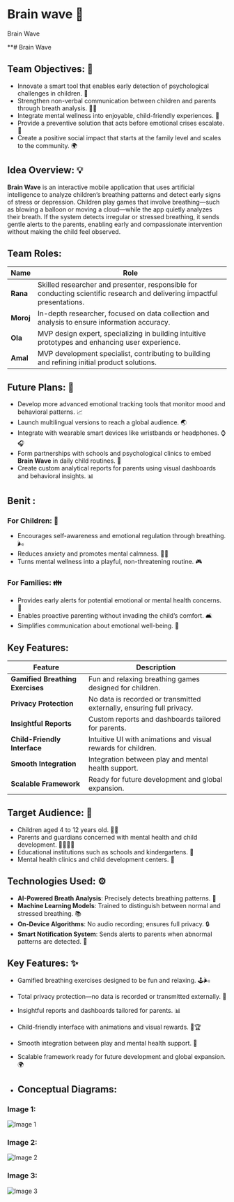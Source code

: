 # Brain wave 🧠
Brain Wave

**# Brain Wave

## Team Objectives: 🎯
- Innovate a smart tool that enables early detection of psychological challenges in children. 🤖
- Strengthen non-verbal communication between children and parents through breath analysis. 👶💬
- Integrate mental wellness into enjoyable, child-friendly experiences. 🌈
- Provide a preventive solution that acts before emotional crises escalate. 🚨
- Create a positive social impact that starts at the family level and scales to the community. 🌍

## Idea Overview: 💡
**Brain Wave** is an interactive mobile application that uses artificial intelligence to analyze children’s breathing patterns and detect early signs of stress or depression. Children play games that involve breathing—such as blowing a balloon or moving a cloud—while the app quietly analyzes their breath. If the system detects irregular or stressed breathing, it sends gentle alerts to the parents, enabling early and compassionate intervention without making the child feel observed.
## Team Roles:

| **Name**  | **Role**                                                           |
|-----------|--------------------------------------------------------------------|
| **Rana**  | Skilled researcher and presenter, responsible for conducting scientific research and delivering impactful presentations. |
| **Moroj** | In-depth researcher, focused on data collection and analysis to ensure information accuracy. |
| **Ola**   | MVP design expert, specializing in building intuitive prototypes and enhancing user experience. |
| **Amal**  | MVP development specialist, contributing to building and refining initial product solutions. |
## Future Plans: 🔮
- Develop more advanced emotional tracking tools that monitor mood and behavioral patterns. 📈
- Launch multilingual versions to reach a global audience. 🌏
- Integrate with wearable smart devices like wristbands or headphones. ⌚🎧
- Form partnerships with schools and psychological clinics to embed **Brain Wave** in daily child routines. 🏫
- Create custom analytical reports for parents using visual dashboards and behavioral insights. 📊

## Benit : 
### For Children: 👶
- Encourages self-awareness and emotional regulation through breathing. 🌬️
- Reduces anxiety and promotes mental calmness. 🧘‍♂️
- Turns mental wellness into a playful, non-threatening routine. 🎮

### For Families: 👪
- Provides early alerts for potential emotional or mental health concerns. 🚨
- Enables proactive parenting without invading the child’s comfort. 🛋️
- Simplifies communication about emotional well-being. 💬
## Key Features:

| **Feature**                         | **Description**                                                       |
|-------------------------------------|-----------------------------------------------------------------------|
| **Gamified Breathing Exercises**    | Fun and relaxing breathing games designed for children.               |
| **Privacy Protection**              | No data is recorded or transmitted externally, ensuring full privacy. |
| **Insightful Reports**              | Custom reports and dashboards tailored for parents.                   |
| **Child-Friendly Interface**        | Intuitive UI with animations and visual rewards for children.         |
| **Smooth Integration**              | Integration between play and mental health support.                   |
| **Scalable Framework**              | Ready for future development and global expansion.                    |
## Target Audience: 🎯
- Children aged 4 to 12 years old. 👧👦
- Parents and guardians concerned with mental health and child development. 🧑‍👩‍👧‍👦
- Educational institutions such as schools and kindergartens. 🏫
- Mental health clinics and child development centers. 🏥

## Technologies Used: ⚙️
- **AI-Powered Breath Analysis**: Precisely detects breathing patterns. 🤖
- **Machine Learning Models**: Trained to distinguish between normal and stressed breathing. 📚
- **On-Device Algorithms**: No audio recording; ensures full privacy. 🔒
- **Smart Notification System**: Sends alerts to parents when abnormal patterns are detected. 📲

## Key Features: ✨
- Gamified breathing exercises designed to be fun and relaxing. 🕹️🌬️
- Total privacy protection—no data is recorded or transmitted externally. 🔐
- Insightful reports and dashboards tailored for parents. 📊
- Child-friendly interface with animations and visual rewards. 🎨🏆
- Smooth integration between play and mental health support. 🤝
- Scalable framework ready for future development and global expansion. 🌍

- ## Conceptual Diagrams:

### Image 1: 
![Image 1](https://github.com/YourUsername/Brain-wave/blob/main/image1.png)

### Image 2: 
![Image 2](https://github.com/YourUsername/Brain-wave/blob/main/image2.png)

### Image 3: 
![Image 3](https://github.com/YourUsername/Brain-wave/blob/main/image3.png)
